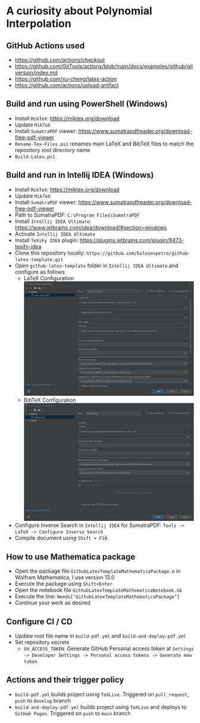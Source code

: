 # A curiosity about Polynomial Interpolation

## GitHub Actions used

- https://github.com/actions/checkout
- https://github.com/GitTools/actions/blob/main/docs/examples/github/gitversion/index.md
- https://github.com/xu-cheng/latex-action
- https://github.com/actions/upload-artifact

## Build and run using PowerShell (Windows)

- Install `MikTeX`: https://miktex.org/download
- Update `MikTeX`
- Install `SumatraPDF` viewer: https://www.sumatrapdfreader.org/download-free-pdf-viewer
- `Rename-Tex-Files.ps1` renames main LaTeX and BibTeX files to match the repository root directory name
- `Build-Latex.ps1`

## Build and run in Intellij IDEA (Windows)

- Install `MikTeX`: https://miktex.org/download
- Update `MikTeX`
- Install `SumatraPDF` viewer: https://www.sumatrapdfreader.org/download-free-pdf-viewer
- Path to SumatraPDF: `C:\Program Files\SumatraPDF`
- Install `Intellij IDEA Ultimate`: https://www.jetbrains.com/idea/download/#section=windows
- Activate `Intellij IDEA Ultimate`
- Install `TeXiFy IDEA` plugin: https://plugins.jetbrains.com/plugin/9473-texify-idea
- Clone this repository locally: `https://github.com/kolosovpetro/github-latex-template.git`
- Open `github-latex-template` folder in `Intellij IDEA Ultimate` and configure as follows
    - LaTeX Configuration
      ![LaTeX Configuration](./img/latex_configuration.PNG "LaTeX Configuration")
    - BibTeX Configuration
      ![BibTeX Configuration](./img/bibtex_configuration.PNG "BibTeX Configuration")
- Configure Inverse Search in `Intellij IDEA` for SumatraPDF: `Tools -> LaTeX -> Configure Inverse Search`
- Compile document using `Shift + F10`

## How to use Mathematica package

- Open the package file `GithubLatexTemplateMathematicaPackage.m` in Wolfram Mathematica, I use version 13.0
- Execute the package using `Shift+Enter`
- Open the notebook file `GithubLatexTemplateMathematicaNotebook.nb`
- Execute the line: `Needs["GithubLatexTemplateMathematicaPackage"]`
- Continue your work as desired

## Configure CI / CD

- Update root file name in `build-pdf.yml` and `build-and-deploy-pdf.yml`
- Set repository secrets
    - `GH_ACCESS_TOKEN`: Generate GitHub Personal access token at
      `Settings -> Developer Settings -> Personal access tokens -> Generate mew token`

## Actions and their trigger policy

- `build-pdf.yml` builds project using `TeXLive`. Triggered on `pull_request`, `push` to `develop` branch
- `build-and-deploy-pdf.yml` builds project using `TeXLive` and deploys to `GitHub Pages`. Triggered on `push` to `main`
  branch
